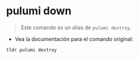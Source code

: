 # pulumi down

> Este comando es un alias de `pulumi destroy`.

- Vea la documentación para el comando original:

`tldr pulumi destroy`
